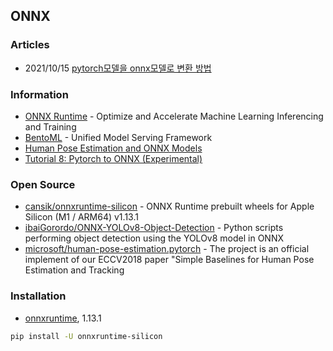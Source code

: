 ## ONNX


### Articles
- 2021/10/15 [pytorch모델을 onnx모델로 변환 방법](https://shuka.tistory.com/26)


### Information
- [ONNX Runtime](https://onnxruntime.ai/) - Optimize and Accelerate Machine Learning Inferencing and Training
- [BentoML](https://docs.bentoml.org/en/latest/index.html) - Unified Model Serving Framework
- [Human Pose Estimation and ONNX Models](https://satyajit.theschoolof.ai/TSAI-DeepVision-EVA4.0-Phase-2/05-HumanPoseEstimation-ONNX/)
- [Tutorial 8: Pytorch to ONNX (Experimental)](https://mmdetection.readthedocs.io/en/v2.19.1/tutorials/pytorch2onnx.html)


### Open Source
- [cansik/onnxruntime-silicon](https://github.com/cansik/onnxruntime-silicon) - ONNX Runtime prebuilt wheels for Apple Silicon (M1 / ARM64) v1.13.1
- [ibaiGorordo/ONNX-YOLOv8-Object-Detection](https://github.com/ibaiGorordo/ONNX-YOLOv8-Object-Detection) - Python scripts performing object detection using the YOLOv8 model in ONNX
- [microsoft/human-pose-estimation.pytorch](https://github.com/microsoft/human-pose-estimation.pytorch) - The project is an official implement of our ECCV2018 paper "Simple Baselines for Human Pose Estimation and Tracking


### Installation
- [onnxruntime](https://pypi.org/project/onnxruntime/), 1.13.1
```sh
pip install -U onnxruntime-silicon
```
